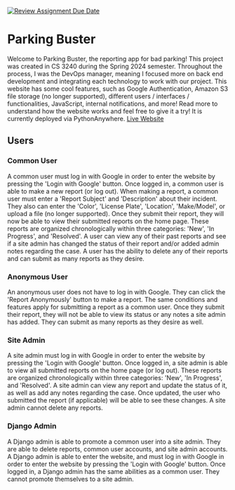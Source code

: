 [![Review Assignment Due Date](https://classroom.github.com/assets/deadline-readme-button-24ddc0f5d75046c5622901739e7c5dd533143b0c8e959d652212380cedb1ea36.svg)](https://classroom.github.com/a/qgEWmaMc)
# Parking Buster

Welcome to Parking Buster, the reporting app for bad parking! This project was created in CS 3240 during the Spring 2024 semester. Throughout the process, I was the DevOps manager, meaning I focused more on back end development and integrating each technology to work with our project. This website has some cool features, such as Google Authentication, Amazon S3 file storage (no longer supported), different users / interfaces / functionalities, JavaScript, internal notifications, and more! Read more to understand how the website works and feel free to give it a try! It is currently deployed via PythonAnywhere. [Live Website](https://neallang.pythonanywhere.com/)

## Users

### Common User
A common user must log in with Google in order to enter the website by pressing the 'Login with Google' button. Once logged in, a common user is able to make a new report (or log out). When making a report, a common user must enter a 'Report Subject' and 'Description' about their incident. They also can enter the 'Color', 'License Plate', 'Location', 'Make/Model', or upload a file (no longer supported). Once they submit their report, they will now be able to view their submitted reports on the home page. These reports are organized chronologically within three categories:  'New', 'In Progress', and 'Resolved'. A user can view any of their past reports and see if a site admin has changed the status of their report and/or added admin notes regarding the case. A user has the ability to delete any of their reports and can submit as many reports as they desire.

### Anonymous User
An anonymous user does not have to log in with Google. They can click the 'Report Anonymously' button to make a report. The same conditions and features apply for submitting a report as a common user. Once they submit their report, they will not be able to view its status or any notes a site admin has added. They can submit as many reports as they desire as well.

### Site Admin
A site admin must log in with Google in order to enter the website by pressing the 'Login with Google' button. Once logged in, a site admin is able to view all submitted reports on the home page (or log out). These reports are organized chronologically within three categories:  'New', 'In Progress', and 'Resolved'. A site admin can view any report and update the status of it, as well as add any notes regarding the case. Once updated, the user who submitted the report (if applicable) will be able to see these changes. A site admin cannot delete any reports.

### Django Admin
A Django admin is able to promote a common user into a site admin. They are able to delete reports, common user accounts, and site admin accounts. A Django admin is able to enter the website, and must log in with Google in order to enter the website by pressing the 'Login with Google' button. Once logged in, a Django admin has the same abilities as a common user. They cannot promote themselves to a site admin.
